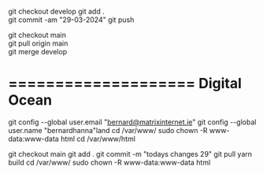 git checkout develop
git add .           
git commit -am "29-03-2024"
git push

git checkout main   
git pull origin main        
git merge develop

====================
Digital Ocean
====================

git config --global user.email "bernard@matrixinternet.ie"
git config --global user.name "bernardhanna"land
cd /var/www/
sudo chown -R www-data:www-data html
cd /var/www/html

git checkout main
git add .
git commit -m "todays changes 29"
git pull
yarn build
cd /var/www/
sudo chown -R www-data:www-data html
